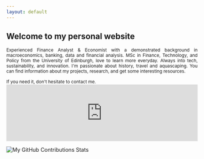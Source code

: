 ```yaml
---
layout: default
---
```


## Welcome to my personal website

<div style="text-align: justify;font-size:smaller;">
Experienced Finance Analyst & Economist with a demonstrated background in macroeconomics, banking, data and financial analysis.
MSc in Finance, Technology, and Policy from the University of Edinburgh, love to learn more everyday.
Always into tech, sustainability, and innovation. I'm passionate about history, travel and aquascaping.
You can find information about my projects, research, and get some interesting resources.<br>
  <br>
If you need it, don't hesitate to contact me.
</div>

<iframe src="https://ghchart.rshah.org/GregSom-MSc" frameborder="0" scrolling="0" width="100%" height="150px"></iframe>

![My GitHub Contributions Stats](https://github-readme-stats.vercel.app/api?username=GregSom-MSc&show_icons=true&theme=radical)
